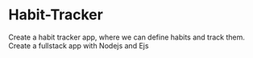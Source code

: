 # Habit-Tracker
Create a habit tracker app, where we can define habits and track them. Create a fullstack app with Nodejs and Ejs
